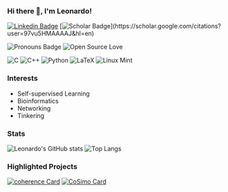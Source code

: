 ### Hi there 👋, I'm Leonardo!
[![Linkedin Badge](https://img.shields.io/badge/LinkedIn-0077B5?style=for-the-badge&logo=linkedin&logoColor=white)](https://www.linkedin.com/in/leonardogiannantoni/)
[![Scholar Badge](https://img.shields.io/badge/-Scholar-white?style=for-the-badge&logo=GoogleScholar&logoColor=white")](https://scholar.google.com/citations?user=97vu5HMAAAAJ&hl=en)

![Pronouns Badge](https://img.shields.io/badge/▼-he%2Fhim%20┃%20they%2Fthem-blueviolet?style=for-the-badge&logo=&logoColor=white)
![Open Source Love](https://img.shields.io/badge/Open%20Source-%E2%9D%A4-red?style=for-the-badge)

![C](https://img.shields.io/badge/c-%2300599C.svg?style=for-the-badge&logo=c&logoColor=white)
![C++](https://img.shields.io/badge/c++-%2300599C.svg?style=for-the-badge&logo=c%2B%2B&logoColor=white)
![Python](https://img.shields.io/badge/python-3670A0?style=for-the-badge&logo=python&logoColor=ffdd54)
![LaTeX](https://img.shields.io/badge/latex-%23008080.svg?style=for-the-badge&logo=latex&logoColor=white)
![Linux Mint](https://img.shields.io/badge/Linux%20Mint-87CF3E?style=for-the-badge&logo=Linux%20Mint&logoColor=white)


### Interests

- Self-supervised Learning
- Bioinformatics
- Networking
- Tinkering

### Stats

![Leonardo's GitHub stats](https://github-readme-stats.vercel.app/api?username=lgiannantoni&count_private=true&hide=stars)
![Top Langs](https://github-readme-stats.vercel.app/api/top-langs/?username=lgiannantoni)

### Highlighted Projects
[![coherence Card](https://github-readme-stats.vercel.app/api/pin/?username=smilies-polito&repo=Coherence)](https://github.com/smilies-polito/Coherence)
[![CoSimo Card](https://github-readme-stats.vercel.app/api/pin/?username=lgiannantoni&repo=CoSimo)](https://github.com/lgiannantoni/CoSimo)
